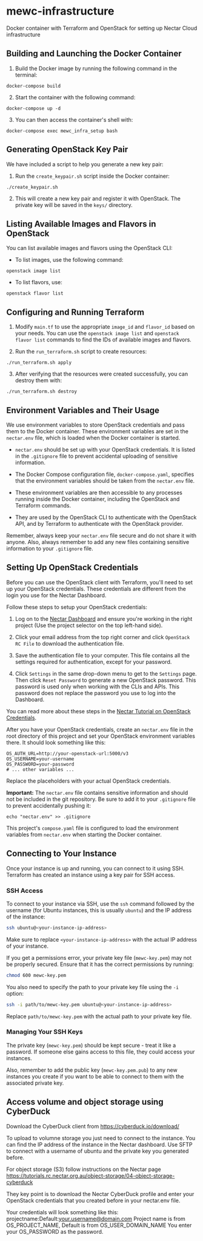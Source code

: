 # mewc-infrastructure
Docker container with Terraform and OpenStack for setting up Nectar Cloud infrastructure


## Building and Launching the Docker Container

1. Build the Docker image by running the following command in the terminal:
```
docker-compose build
```

2. Start the container with the following command:
```
docker-compose up -d
```

3. You can then access the container's shell with:
```
docker-compose exec mewc_infra_setup bash
```

## Generating OpenStack Key Pair

We have included a script to help you generate a new key pair:

1. Run the `create_keypair.sh` script inside the Docker container:
```
./create_keypair.sh
```

2. This will create a new key pair and register it with OpenStack. The private key will be saved in the `keys/` directory.

## Listing Available Images and Flavors in OpenStack

You can list available images and flavors using the OpenStack CLI:

- To list images, use the following command:
```
openstack image list
```

- To list flavors, use:
```
openstack flavor list
```

## Configuring and Running Terraform

1. Modify `main.tf` to use the appropriate `image_id` and `flavor_id` based on your needs. You can use the `openstack image list` and `openstack flavor list` commands to find the IDs of available images and flavors.

2. Run the `run_terraform.sh` script to create resources:
```
./run_terraform.sh apply
```

3. After verifying that the resources were created successfully, you can destroy them with:
```
./run_terraform.sh destroy
```

## Environment Variables and Their Usage

We use environment variables to store OpenStack credentials and pass them to the Docker container. These environment variables are set in the `nectar.env` file, which is loaded when the Docker container is started.

- `nectar.env` should be set up with your OpenStack credentials. It is listed in the `.gitignore` file to prevent accidental uploading of sensitive information.

- The Docker Compose configuration file, `docker-compose.yaml`, specifies that the environment variables should be taken from the `nectar.env` file.

- These environment variables are then accessible to any processes running inside the Docker container, including the OpenStack and Terraform commands.

- They are used by the OpenStack CLI to authenticate with the OpenStack API, and by Terraform to authenticate with the OpenStack provider.

Remember, always keep your `nectar.env` file secure and do not share it with anyone. Also, always remember to add any new files containing sensitive information to your `.gitignore` file.


## Setting Up OpenStack Credentials

Before you can use the OpenStack client with Terraform, you'll need to set up your OpenStack credentials. These credentials are different from the login you use for the Nectar Dashboard.

Follow these steps to setup your OpenStack credentials:

1. Log on to the [Nectar Dashboard](https://dashboard.rc.nectar.org.au) and ensure you're working in the right project (Use the project selector on the top left-hand side).

2. Click your email address from the top right corner and click `OpenStack RC File` to download the authentication file.

3. Save the authentication file to your computer. This file contains all the settings required for authentication, except for your password.

4. Click `Settings` in the same drop-down menu to get to the `Settings` page. Then click `Reset Password` to generate a new OpenStack password. This password is used only when working with the CLIs and APIs. This password does not replace the password you use to log into the Dashboard.

You can read more about these steps in the [Nectar Tutorial on OpenStack Credentials](https://tutorials.rc.nectar.org.au/openstack-cli/04-credentials).

After you have your OpenStack credentials, create an `nectar.env` file in the root directory of this project and set your OpenStack environment variables there. It should look something like this:

```env
OS_AUTH_URL=http://your-openstack-url:5000/v3
OS_USERNAME=your-username
OS_PASSWORD=your-password
# ... other variables ...
```

Replace the placeholders with your actual OpenStack credentials. 

**Important:** The `nectar.env` file contains sensitive information and should not be included in the git repository. Be sure to add it to your `.gitignore` file to prevent accidentally pushing it:

```git
echo "nectar.env" >> .gitignore
```

This project's `compose.yaml` file is configured to load the environment variables from `nectar.env` when starting the Docker container.

## Connecting to Your Instance

Once your instance is up and running, you can connect to it using SSH. Terraform has created an instance using a key pair for SSH access.

### SSH Access

To connect to your instance via SSH, use the `ssh` command followed by the username (for Ubuntu instances, this is usually `ubuntu`) and the IP address of the instance:

```bash
ssh ubuntu@<your-instance-ip-address>
```

Make sure to replace `<your-instance-ip-address>` with the actual IP address of your instance.

If you get a permissions error, your private key file (`mewc-key.pem`) may not be properly secured. Ensure that it has the correct permissions by running:

```bash
chmod 600 mewc-key.pem
```

You also need to specify the path to your private key file using the `-i` option:

```bash
ssh -i path/to/mewc-key.pem ubuntu@<your-instance-ip-address>
```

Replace `path/to/mewc-key.pem` with the actual path to your private key file.

### Managing Your SSH Keys

The private key (`mewc-key.pem`) should be kept secure - treat it like a password. If someone else gains access to this file, they could access your instances.

Also, remember to add the public key (`mewc-key.pem.pub`) to any new instances you create if you want to be able to connect to them with the associated private key.

## Access volume and object storage using CyberDuck
Download the CyberDuck client from https://cyberduck.io/download/

To upload to volumne storage you just need to connect to the instance. You can find the IP address of the instance in the Nectar dashboard.
Use SFTP to connect with a username of ubuntu and the private key you generated before.

For object storage (S3) follow instructions on the Nectar page https://tutorials.rc.nectar.org.au/object-storage/04-object-storage-cyberduck

They key point is to download the Nectar CyberDuck profile and enter your OpenStack credentials that you created before in your nectar.env file.

Your credentials will look something like this: projectname:Default:your.username@domain.com
Project name is from OS_PROJECT_NAME, Default is from OS_USER_DOMAIN_NAME
You enter your OS_PASSWORD as the password.